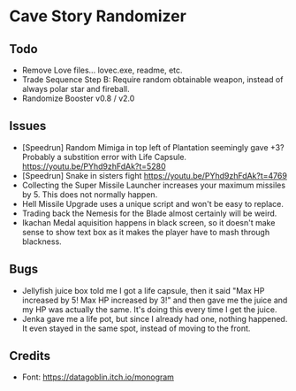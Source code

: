 Cave Story Randomizer
=====================

Todo
----

- Remove Love files... lovec.exe, readme, etc.
- Trade Sequence Step B: Require random obtainable weapon, instead of always polar star and fireball.
- Randomize Booster v0.8 / v2.0

Issues
------

- [Speedrun] Random Mimiga in top left of Plantation seemingly gave +3? Probably a substition error with Life Capsule. https://youtu.be/PYhd9zhFdAk?t=5280
- [Speedrun] Snake in sisters fight https://youtu.be/PYhd9zhFdAk?t=4769
- Collecting the Super Missile Launcher increases your maximum missiles by 5. This does not normally happen.
- Hell Missile Upgrade uses a unique script and won't be easy to replace.
- Trading back the Nemesis for the Blade almost certainly will be weird.
- Ikachan Medal aquisition happens in black screen, so it doesn't make sense to show text box as it makes the player have to mash through blackness.

Bugs
----
- Jellyfish juice box told me I got a life capsule, then it said "Max HP increased by 5! Max HP increased by 3!" and then gave me the juice and my HP was actually the same. It's doing this every time I get the juice.
- Jenka gave me a life pot, but since I already had one, nothing happened. It even stayed in the same spot, instead of moving to the front.

Credits
-------

- Font: https://datagoblin.itch.io/monogram
